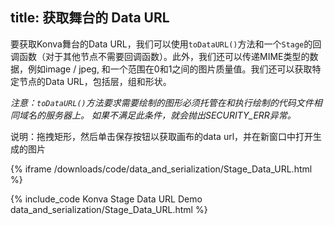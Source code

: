 title: 获取舞台的 Data URL
---

要获取Konva舞台的Data URL，我们可以使用`toDataURL()`方法和一个`Stage`的回调函数（对于其他节点不需要回调函数）。此外，我们还可以传递MIME类型的数据，例如image / jpeg, 和一个范围在0和1之间的图片质量值。我们还可以获取特定节点的Data URL，包括层，组和形状。

*注意：`toDataURL()`方法要求需要绘制的图形必须托管在和执行绘制的代码文件相同域名的服务器上。
如果不满足此条件，就会抛出SECURITY_ERR异常。*

说明：拖拽矩形，然后单击保存按钮以获取画布的data url，并在新窗口中打开生成的图片

{% iframe /downloads/code/data_and_serialization/Stage_Data_URL.html %}

{% include_code Konva Stage Data URL Demo data_and_serialization/Stage_Data_URL.html %}
